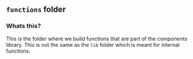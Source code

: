 ## `functions` folder

### Whats this?

This is the folder where we build functions that are part of the components library. This is not the same as the `lib` folder which is meant for internal functions. 